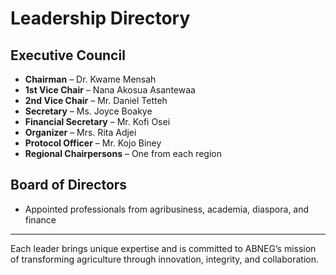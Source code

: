 # Leadership Directory

## Executive Council
- **Chairman** – Dr. Kwame Mensah
- **1st Vice Chair** – Nana Akosua Asantewaa
- **2nd Vice Chair** – Mr. Daniel Tetteh
- **Secretary** – Ms. Joyce Boakye
- **Financial Secretary** – Mr. Kofi Osei
- **Organizer** – Mrs. Rita Adjei
- **Protocol Officer** – Mr. Kojo Biney
- **Regional Chairpersons** – One from each region

## Board of Directors
- Appointed professionals from agribusiness, academia, diaspora, and finance

---

Each leader brings unique expertise and is committed to ABNEG’s mission of transforming agriculture through innovation, integrity, and collaboration.
